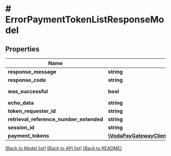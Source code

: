 # # ErrorPaymentTokenListResponseModel

## Properties

Name | Type | Description | Notes
------------ | ------------- | ------------- | -------------
**response_message** | **string** |  | [optional]
**response_code** | **string** |  | [optional]
**was_successful** | **bool** |  | [default to false]
**echo_data** | **string** |  | [optional]
**token_requester_id** | **string** |  | [optional]
**retrieval_reference_number_extended** | **string** |  | [optional]
**session_id** | **string** |  | [optional]
**payment_tokens** | [**\VodaPayGatewayClient\Model\PaymentTokenListItemDataModel[]**](PaymentTokenListItemDataModel.md) |  | [optional]

[[Back to Model list]](../../README.md#models) [[Back to API list]](../../README.md#endpoints) [[Back to README]](../../README.md)
